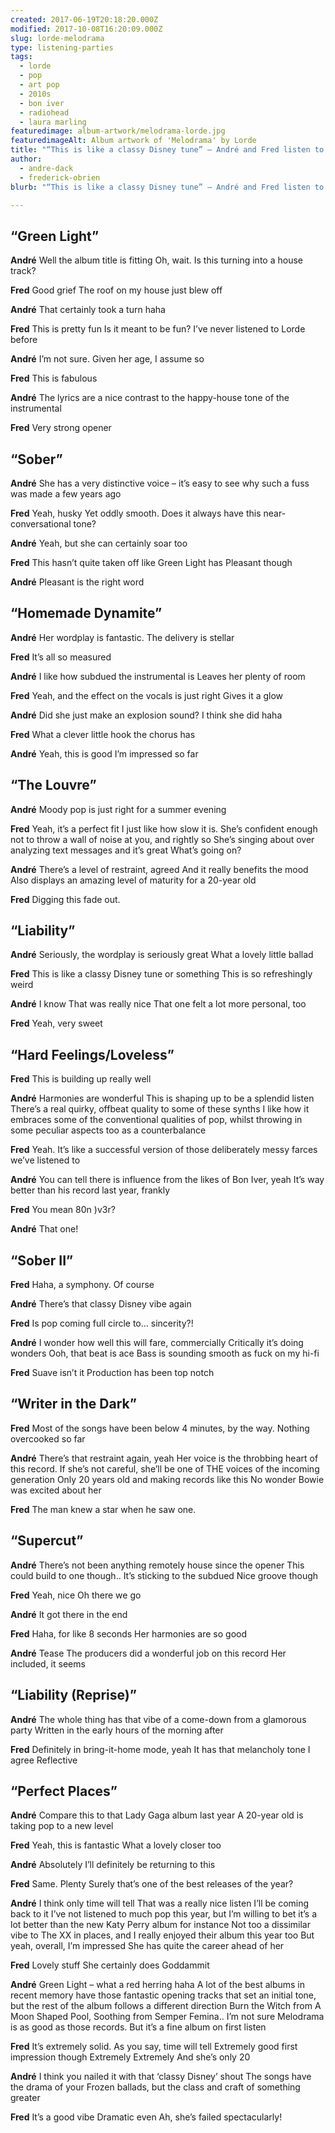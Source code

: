 ```yaml
---
created: 2017-06-19T20:18:20.000Z
modified: 2017-10-08T16:20:09.000Z
slug: lorde-melodrama
type: listening-parties
tags:
  - lorde
  - pop
  - art pop
  - 2010s
  - bon iver
  - radiohead
  - laura marling
featuredimage: album-artwork/melodrama-lorde.jpg
featuredimageAlt: Album artwork of 'Melodrama' by Lorde
title: "“This is like a classy Disney tune” – André and Fred listen to Lorde"
author:
  - andre-dack
  - frederick-obrien
blurb: "“This is like a classy Disney tune” – André and Fred listen to Lorde"

---
```


## “Green Light”

**André**
Well the album title is fitting
Oh, wait. Is this turning into a house track?

**Fred**
Good grief
The roof on my house just blew off

**André**
That certainly took a turn haha

**Fred**
This is pretty fun
Is it meant to be fun? I’ve never listened to Lorde before

**André**
I’m not sure. Given her age, I assume so

**Fred**
This is fabulous

**André**
The lyrics are a nice contrast to the happy-house tone of the instrumental

**Fred**
Very strong opener

## “Sober”

**André**
She has a very distinctive voice – it’s easy to see why such a fuss was made a few years ago

**Fred**
Yeah, husky
Yet oddly smooth. Does it always have this near-conversational tone?

**André**
Yeah, but she can certainly soar too

**Fred**
This hasn’t quite taken off like Green Light has
Pleasant though

**André**
Pleasant is the right word

## “Homemade Dynamite”

**André**
Her wordplay is fantastic. The delivery is stellar

**Fred**
It’s all so measured

**André**
I like how subdued the instrumental is
Leaves her plenty of room

**Fred**
Yeah, and the effect on the vocals is just right
Gives it a glow

**André**
Did she just make an explosion sound?
I think she did haha

**Fred**
What a clever little hook the chorus has

**André**
Yeah, this is good
I’m impressed so far

## “The Louvre”

**André**
Moody pop is just right for a summer evening

**Fred**
Yeah, it’s a perfect fit
I just like how slow it is. She’s confident enough not to throw a wall of noise at you, and rightly so
She’s singing about over analyzing text messages and it’s great
What’s going on?

**André**
There’s a level of restraint, agreed
And it really benefits the mood
Also displays an amazing level of maturity for a 20-year old

**Fred**
Digging this fade out.

## “Liability”

**André**
Seriously, the wordplay is seriously great
What a lovely little ballad

**Fred**
This is like a classy Disney tune or something
This is so refreshingly weird

**André**
I know
That was really nice
That one felt a lot more personal, too

**Fred**
Yeah, very sweet

## “Hard Feelings/Loveless”

**Fred**
This is building up really well

**André**
Harmonies are wonderful
This is shaping up to be a splendid listen
There’s a real quirky, offbeat quality to some of these synths
I like how it embraces some of the conventional qualities of pop, whilst throwing in some peculiar aspects too as a counterbalance

**Fred**
Yeah. It’s like a successful version of those deliberately messy farces we’ve listened to

**André**
You can tell there is influence from the likes of Bon Iver, yeah
It’s way better than his record last year, frankly

**Fred**
You mean 80n )v3r?

**André**
That one!

## “Sober II”

**Fred**
Haha, a symphony. Of course

**André**
There’s that classy Disney vibe again

**Fred**
Is pop coming full circle to… sincerity?!

**André**
I wonder how well this will fare, commercially
Critically it’s doing wonders
Ooh, that beat is ace
Bass is sounding smooth as fuck on my hi-fi

**Fred**
Suave isn’t it
Production has been top notch

## “Writer in the Dark”

**Fred**
Most of the songs have been below 4 minutes, by the way. Nothing overcooked so far

**André**
There’s that restraint again, yeah
Her voice is the throbbing heart of this record. If she’s not careful, she’ll be one of THE voices of the incoming generation
Only 20 years old and making records like this
No wonder Bowie was excited about her

**Fred**
The man knew a star when he saw one.

## “Supercut”

**André**
There’s not been anything remotely house since the opener
This could build to one though..
It’s sticking to the subdued
Nice groove though

**Fred**
Yeah, nice
Oh there we go

**André**
It got there in the end

**Fred**
Haha, for like 8 seconds
Her harmonies are so good

**André**
Tease
The producers did a wonderful job on this record
Her included, it seems

## “Liability (Reprise)”

**André**
The whole thing has that vibe of a come-down from a glamorous party
Written in the early hours of the morning after

**Fred**
Definitely in bring-it-home mode, yeah
It has that melancholy tone I agree
Reflective

## “Perfect Places”

**André**
Compare this to that Lady Gaga album last year
A 20-year old is taking pop to a new level

**Fred**
Yeah, this is fantastic
What a lovely closer too

**André**
Absolutely
I’ll definitely be returning to this

**Fred**
Same. Plenty
Surely that’s one of the best releases of the year?

**André**
I think only time will tell
That was a really nice listen
I’ll be coming back to it
I’ve not listened to much pop this year, but I’m willing to bet it’s a lot better than the new Katy Perry album for instance
Not too a dissimilar vibe to The XX in places, and I really enjoyed their album this year too
But yeah, overall, I’m impressed
She has quite the career ahead of her

**Fred**
Lovely stuff
She certainly does
Goddammit

**André**
Green Light – what a red herring haha
A lot of the best albums in recent memory have those fantastic opening tracks that set an initial tone, but the rest of the album follows a different direction
Burn the Witch from A Moon Shaped Pool, Soothing from Semper Femina..
I’m not sure Melodrama is as good as those records. But it’s a fine album on first listen

**Fred**
It’s extremely solid. As you say, time will tell
Extremely good first impression though
Extremely
Extremely
And she’s only 20

**André**
I think you nailed it with that ‘classy Disney’ shout
The songs have the drama of your Frozen ballads, but the class and craft of something greater

**Fred**
It’s a good vibe
Dramatic even
Ah, she’s failed spectacularly!
